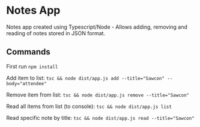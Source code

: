 # Notes App

Notes app created using Typescript/Node - Allows adding, removing and reading of notes stored in JSON format.

## Commands

First run `npm install`

Add item to list:
`tsc && node dist/app.js add --title="Sawcon" --body="attendee"`

Remove item from list:
`tsc && node dist/app.js remove --title="Sawcon"`

Read all items from list (to console):
`tsc && node dist/app.js list`

Read specific note by title:
`tsc && node dist/app.js read --title="Sawcon"`
